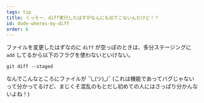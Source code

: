 ```yaml
---
tags: tip
title: くっそー、diff実行したはずがなんにも出てこないんだけど！？
id: dude-wheres-my-diff
order: 6
---
```


ファイルを変更したはずなのに `diff` が空っぽのときは、多分ステージングに `add` してるから以下のフラグを使わないといけない。

```git
git diff --staged
```

なんでこんなところにファイルが &macr;\\\_(ツ)\_/&macr; (これは機能であってバグじゃないって分かってるけど、まじくそ混乱のもとだし初めての人にはさっぱり分かんないよね！)
